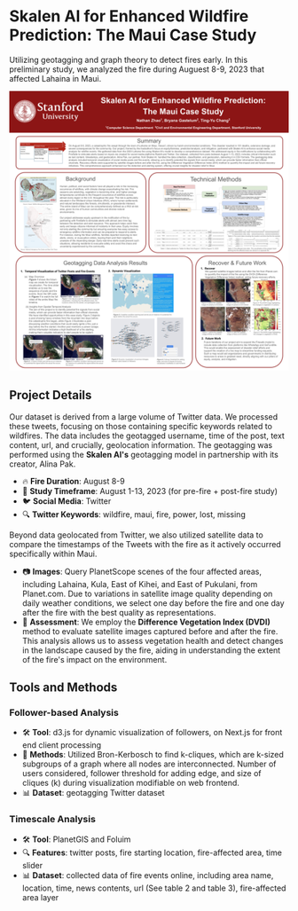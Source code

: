 # Skalen AI for Enhanced Wildfire Prediction: The Maui Case Study

Utilizing geotagging and graph theory to detect fires early. In this preliminary study, we analyzed the fire during Auguest 8-9, 2023 that affected Lahaina in Maui.

![Big Earth Hackathon Poster](./public/Final%20Big%20Earth%20Hackathon%20Poster.png)

## Project Details

Our dataset is derived from a large volume of Twitter data. We processed these tweets, focusing on those containing specific keywords related to wildfires. The data includes the geotagged username, time of the post, text content, url, and crucially, geolocation information. The geotagging was performed using the **Skalen AI's** geotagging model in partnership with its creator, Alina Pak.

- 🔥 **Fire Duration**: August 8-9
- 📅 **Study Timeframe**: August 1-13, 2023 (for pre-fire + post-fire study)
- 🐦 **Social Media**: Twitter
- 🔍 **Twitter Keywords**: wildfire, maui, fire, power, lost, missing

Beyond data geolocated from Twitter, we also utilized satellite data to compare the timestamps of the Tweets with the fire as it actively occurred specifically within Maui.

- 📷 **Images**: Query PlanetScope scenes of the four affected areas, including Lahaina, Kula, East of Kihei, and East of Pukulani, from Planet.com. Due to variations in satellite image quality depending on daily weather conditions, we select one day before the fire and one day after the fire with the best quality as representations. 
- 🌱 **Assessment**: We employ the **Difference Vegetation Index (DVDI)** method to evaluate satellite images captured before and after the fire. This analysis allows us to assess vegetation health and detect changes in the landscape caused by the fire, aiding in understanding the extent of the fire's impact on the environment.

## Tools and Methods

### Follower-based Analysis

- 🛠️ **Tool**: d3.js for dynamic visualization of followers, on Next.js for front end client processing
- 🔬 **Methods**: Utilized Bron-Kerbosch to find k-cliques, which are k-sized subgroups of a graph where all nodes are interconnected. Number of users considered, follower threshold for adding edge, and size of cliques (k) during visualization modifiable on web frontend.
- 📊 **Dataset**: geotagging Twitter dataset

### Timescale Analysis

- 🛠️ **Tool**: PlanetGIS and Foluim
- 🔍 **Features**: twitter posts, fire starting location, fire-affected area, time slider
- 📊 **Dataset**: collected data of fire events online, including area name, location, time, news contents, url (See table 2 and table 3), fire-affected area layer
